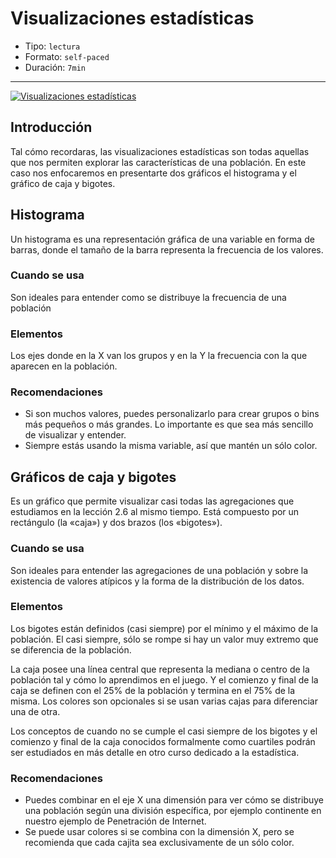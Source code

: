 # Visualizaciones estadísticas

* Tipo: `lectura`
* Formato: `self-paced`
* Duración: `7min`

***

[![Visualizaciones estadísticas](https://embed-ssl.wistia.com/deliveries/7ecd82ac740164f1cf0bad6cf8c15f4d5d1d5525.jpg?image_play_button_size=2x&amp;image_crop_resized=960x540&amp;image_play_button=1&amp;image_play_button_color=f7b617e0)](https://laboratoria.wistia.com/medias/438txnbrv7?wvideo=438txnbrv7)

## Introducción

Tal cómo recordaras, las visualizaciones estadísticas son todas aquellas que nos
permiten explorar las características de una población. En este caso nos
enfocaremos en presentarte dos gráficos el histograma y el gráfico de caja y
bigotes.

## Histograma

Un histograma es una representación gráfica de una variable en forma de barras,
donde el tamaño de la barra representa la frecuencia de los valores.

### Cuando se usa

Son ideales para entender como se distribuye la frecuencia de una población

### Elementos

Los ejes donde en la X van los grupos y en la Y la frecuencia con la que
aparecen en la población.

### Recomendaciones

* Si son muchos valores, puedes personalizarlo para crear grupos o bins más
  pequeños o más grandes. Lo importante es que sea más sencillo de visualizar y
  entender.
* Siempre estás usando la misma variable, así que mantén un sólo color.

## Gráficos de caja y bigotes

Es un gráfico que permite visualizar casi todas las agregaciones que estudiamos
en la lección 2.6 al mismo tiempo.
Está compuesto por un rectángulo (la «caja») y dos brazos (los «bigotes»).

### Cuando se usa

Son ideales para entender las agregaciones de una población y sobre la
existencia de valores atípicos y la forma de la distribución de los datos.

### Elementos

Los bigotes están definidos (casi siempre) por el mínimo y el máximo de la
población. El casi siempre, sólo se rompe si hay un valor muy extremo que se
diferencia de la población.

La caja posee una línea central que representa la mediana o centro de la
población tal y cómo lo aprendimos en el juego.
Y el comienzo y final de la caja se definen con el 25% de la población y termina
en el 75% de la misma.
Los colores son opcionales si se usan varias cajas para diferenciar una de otra.

Los conceptos de cuando no se cumple el casi siempre de los bigotes y el
comienzo y final de la caja conocidos formalmente como cuartiles podrán ser
estudiados en más detalle en otro curso dedicado a la estadística.

### Recomendaciones

* Puedes combinar en el eje X una dimensión para ver cómo se distribuye una
  población según una división específica, por ejemplo continente en nuestro
  ejemplo de Penetración de Internet.
* Se puede usar colores si se combina con la dimensión X, pero se recomienda que
  cada cajita sea exclusivamente de un sólo color.

